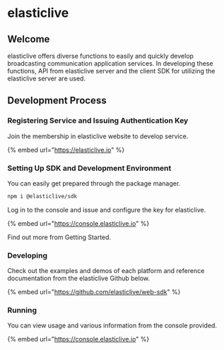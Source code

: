 # elasticlive

## **Welcome** <a id="welcome"></a>

elasticlive offers diverse functions to easily and quickly develop broadcasting communication application services.
In developing these functions, API from elasticlive server and the client SDK for utilizing the elasticlive server are used.

## Development Process <a id="dev_process"></a>

### Registering Service and Issuing Authentication Key <a id="prepare"></a>

Join the membership in elasticlive website to develop service.

{% embed url="https://elasticlive.io" %}

### Setting Up SDK and Development Environment <a id="setting_up_sdk"></a>

You can easily get prepared through the package manager.

```bash
npm i @elasticlive/sdk
```

Log in to the console and issue and configure the key for elasticlive.

{% embed url="https://console.elasticlive.io" %}

Find out more from Getting Started.

### Developing <a id="developing"></a>

Check out the examples and demos of each platform and reference documentation from the elasticlive Github below.

{% embed url="https://github.com/elasticlive/web-sdk" %}

### Running <a id="running"></a>

You can view usage and various information from the console provided.

{% embed url="https://console.elasticlive.io" %}

